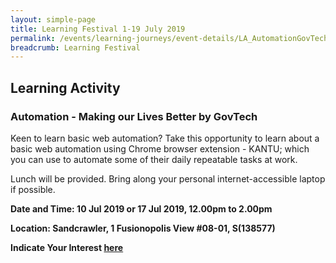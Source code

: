 ```yaml
---
layout: simple-page
title: Learning Festival 1-19 July 2019
permalink: /events/learning-journeys/event-details/LA_AutomationGovTech
breadcrumb: Learning Festival
---
```


## Learning Activity
### Automation - Making our Lives Better by GovTech 

Keen to learn basic web automation? Take this opportunity to learn about a basic web automation using Chrome browser extension - KANTU; which you can use to automate some of their daily repeatable tasks at work.

Lunch will be provided. Bring along your personal internet-accessible laptop if possible. 

**Date and Time: 10 Jul 2019 or 17 Jul 2019, 12.00pm to 2.00pm** 

**Location: Sandcrawler, 1 Fusionopolis View #08-01, S(138577)** 

**Indicate Your Interest [here](https://www.eventbrite.sg/e/step-into-my-shoes-making-a-difference-as-a-probation-officer-tickets-61082209533)** 


